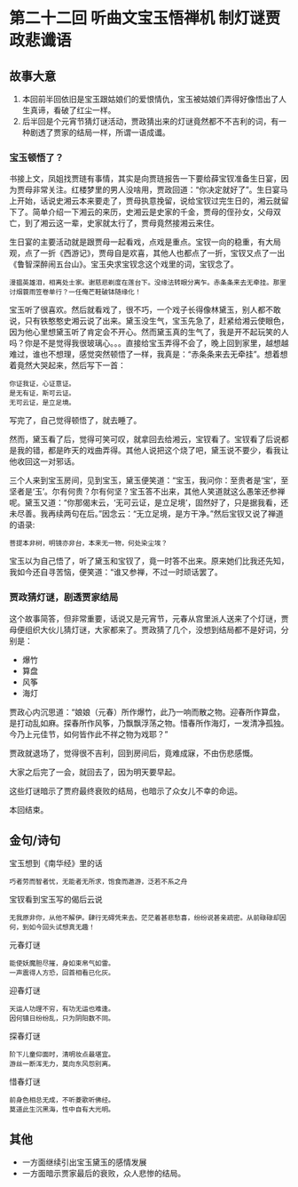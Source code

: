 # 第二十二回 听曲文宝玉悟禅机 制灯谜贾政悲谶语

## 故事大意

1. 本回前半回依旧是宝玉跟姑娘们的爱恨情仇，宝玉被姑娘们弄得好像悟出了人生真谛，看破了红尘一样。
2. 后半回是个元宵节猜灯谜活动，贾政猜出来的灯谜竟然都不不吉利的词，有一种剧透了贾家的结局一样，所谓一语成谶。

### 宝玉顿悟了？

书接上文，凤姐找贾琏有事情，其实是向贾琏报告一下要给薛宝钗准备生日宴，因为贾母非常关注。红楼梦里的男人没啥用，贾政回道：“你决定就好了”。生日宴马上开始，话说史湘云本来要走了，贾母执意挽留，说给宝钗过完生日的，湘云就留下了。简单介绍一下湘云的来历，史湘云是史家的千金，贾母的侄孙女，父母双亡，到了湘云这一辈，史家就太行了，贾母竟然接湘云来住。

生日宴的主要活动就是跟贾母一起看戏，点戏是重点。宝钗一向的稳重，有大局观，点了一折《西游记》，贾母自是欢喜，其他人也都点了一折，宝钗又点了一出《鲁智深醉闹五台山》。宝玉央求宝钗念这个戏里的词，宝钗念了。

```shell
漫揾英雄泪，相离处士家。谢慈悲剃度在莲台下。没缘法转眼分离乍。赤条条来去无牵挂。那里讨烟蓑雨笠卷单行？一任俺芒鞋破钵随缘化！
```

宝玉听了很喜欢。然后就看戏了，很不巧，一个戏子长得像林黛玉，别人都不敢说，只有铁憨憨史湘云说了出来。黛玉没生气，宝玉先急了，赶紧给湘云使眼色，因为他心里想黛玉听了肯定会不开心。然而黛玉真的生气了，我是开不起玩笑的人吗？你是不是觉得我很玻璃心。。。直接给宝玉弄得不会了，晚上回到家里，越想越难过，谁也不想理，感觉突然顿悟了一样，我真是：“赤条条来去无牵挂”。想着想着竟然大哭起来，然后写下一首：

```shell
你证我证，心证意证。
是无有证，斯可云证。
无可云证，是立足境。
```

写完了，自己觉得顿悟了，就去睡了。

然而，黛玉看了后，觉得可笑可叹，就拿回去给湘云，宝钗看了。宝钗看了后说都是我的错，都是昨天的戏曲弄得。其他人说把这个烧了吧，黛玉说不要少，看我让他收回这一对邪话。

三个人来到宝玉房间，见到宝玉，黛玉便笑道：“宝玉，我问你：至贵者是‘宝’，至坚者是‘玉’。尔有何贵？尔有何坚？宝玉答不出来，其他人笑道就这么愚笨还参禅呢。黛玉又道：“你那偈末云，‘无可云证，是立足境’，固然好了，只是据我看，还未尽善。我再续两句在后。”因念云：“无立足境，是方干净。”然后宝钗又说了禅道的语录:

```shell
菩提本非树，明镜亦非台，本来无一物，何处染尘埃？
```

宝玉以为自己悟了，听了黛玉和宝钗了，竟一时答不出来。原来她们比我还先知，我如今还自寻苦恼，便笑道：“谁又参禅，不过一时顽话罢了。

### 贾政猜灯谜，剧透贾家结局

这个故事简答，但非常重要，话说又是元宵节，元春从宫里派人送来了个灯谜，贾母便组织大伙儿猜灯谜，大家都来了。贾政猜了几个，没想到结局都不是好词，分别是：

* 爆竹
* 算盘
* 风筝
* 海灯

贾政心内沉思道：“娘娘（元春）所作爆竹，此乃一响而散之物。迎春所作算盘，是打动乱如麻。探春所作风筝，乃飘飘浮荡之物。惜春所作海灯，一发清净孤独。今乃上元佳节，如何皆作此不祥之物为戏耶？”

贾政就退场了，觉得很不吉利，回到房间后，竟难成寐，不由伤悲感慨。

大家之后完了一会，就回去了，因为明天要早起。

这些灯谜暗示了贾府最终衰败的结局，也暗示了众女儿不幸的命运。

本回结束。

## 金句/诗句

宝玉想到《南华经》里的话

```shell
巧者劳而智者忧，无能者无所求，饱食而遨游，泛若不系之舟
```

宝钗看到宝玉写的偈后云说

```shell
无我原非你，从他不解伊。肆行无碍凭来去。茫茫着甚悲愁喜，纷纷说甚亲疏密。从前碌碌却因何，到如今回头试想真无趣！
```

元春灯谜

```shell
能使妖魔胆尽摧，身如束帛气如雷。
一声震得人方恐，回首相看已化灰。
```

迎春灯谜

```shell
天运人功理不穷，有功无运也难逢。
因何镇日纷纷乱，只为阴阳数不同。
```

探春灯谜

```shell
阶下儿童仰面时，清明妆点最堪宜。
游丝一断浑无力，莫向东风怨别离。
```

惜春灯谜

```shell
前身色相总无成，不听菱歌听佛经。
莫道此生沉黑海，性中自有大光明。
```

## 其他

* 一方面继续引出宝玉黛玉的感情发展
* 一方面暗示贾家最后的衰败，众人悲惨的结局。
